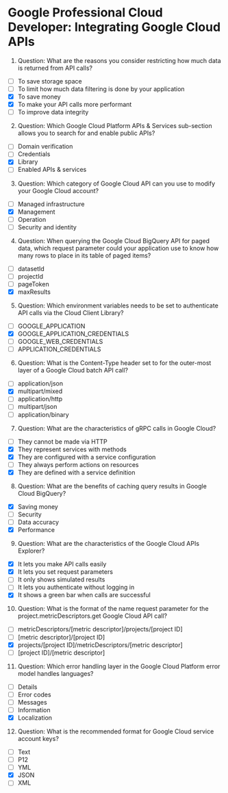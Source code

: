 # Google Professional Cloud Developer: Integrating Google Cloud APIs

1. Question: What are the reasons you consider restricting how much data is returned from API calls?
- [ ] To save storage space
- [ ] To limit how much data filtering is done by your application
- [x] To save money
- [x] To make your API calls more performant
- [ ] To improve data integrity

2. Question: Which Google Cloud Platform APIs & Services sub-section allows you to search for and enable public APIs?
- [ ] Domain verification
- [ ] Credentials
- [x] Library
- [ ] Enabled APIs & services

3. Question: Which category of Google Cloud API can you use to modify your Google Cloud account?
- [ ] Managed infrastructure
- [x] Management
- [ ] Operation
- [ ] Security and identity

4. Question: When querying the Google Cloud BigQuery API for paged data, which request parameter could your application use to know how many rows to place in its table of paged items?
- [ ] datasetId
- [ ] projectId
- [ ] pageToken
- [x] maxResults

5. Question: Which environment variables needs to be set to authenticate API calls via the Cloud Client Library?
- [ ] GOOGLE_APPLICATION
- [x] GOOGLE_APPLICATION_CREDENTIALS
- [ ] GOOGLE_WEB_CREDENTIALS
- [ ] APPLICATION_CREDENTIALS

6. Question: What is the Content-Type header set to for the outer-most layer of a Google Cloud batch API call?
- [ ] application/json
- [x] multipart/mixed
- [ ] application/http
- [ ] multipart/json
- [ ] application/binary

7. Question: What are the characteristics of gRPC calls in Google Cloud?
- [ ] They cannot be made via HTTP
- [x] They represent services with methods
- [x] They are configured with a service configuration
- [ ] They always perform actions on resources
- [x] They are defined with a service definition

8. Question: What are the benefits of caching query results in Google Cloud BigQuery?
- [x] Saving money
- [ ] Security
- [ ] Data accuracy
- [x] Performance

9. Question: What are the characteristics of the Google Cloud APIs Explorer?
- [x] It lets you make API calls easily
- [x] It lets you set request parameters
- [ ] It only shows simulated results
- [ ] It lets you authenticate without logging in
- [x] It shows a green bar when calls are successful

10. Question: What is the format of the name request parameter for the project.metricDescriptors.get Google Cloud API call?
- [ ] metricDescriptors/[metric descriptor]/projects/[project ID]
- [ ] [metric descriptor]/[project ID]
- [x] projects/[project ID]/metricDescriptors/[metric descriptor]
- [ ] [project ID]/[metric descriptor]

11. Question: Which error handling layer in the Google Cloud Platform error model handles languages?
- [ ] Details
- [ ] Error codes
- [ ] Messages
- [ ] Information
- [x] Localization

12. Question: What is the recommended format for Google Cloud service account keys?
- [ ] Text
- [ ] P12
- [ ] YML
- [x] JSON
- [ ] XML
